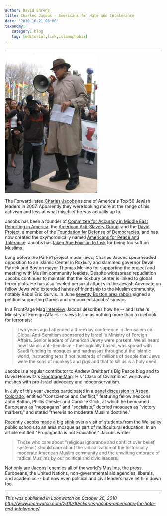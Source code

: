 ```yaml
---
author: David Ehrens
title: Charles Jacobs - Americans for Hate and Intolerance
date: '2010-10-21 08:00'
taxonomy:
   category: blog
   tag: [editorial,link,islamophobia]
---
```

---

![](charles-jacobs.jpg)

The Forward listed [Charles Jacobs](http://en.wikipedia.org/wiki/Charles_Jacobs_%28Political_activist%29) as one of America's Top 50 Jewish leaders in 2007. Apparently they were looking more at the range of his activism and less at what mischief he was actually up to.

Jacobs has been a founder of [Committee for Accuracy in Middle East Reporting in America](http://www.camera.org/), the [American Anti-Slavery Group](http://en.wikipedia.org/wiki/American_Anti-Slavery_Group), and the [David Project](http://thedavidproject.org/), a member of the [Foundation for Defense of Democracies](http://www.defenddemocracy.org/), and has now created the oxymoronically named [Americans for Peace and Tolerance](http://www.peaceandtolerance.org/). Jacobs has [taken Abe Foxman to task](http://charlesjacobs.org/) for being too soft on Muslims. 

Long before the Park51 project made news, Charles Jacobs spearheaded opposition to an Islamic Center in Roxbury and slammed governor Deval Patrick and Boston mayor Thomas Menino for supporting the project and meeting with Muslim community leaders. Despite widespread repudiation Jacobs continues to maintain that the Roxbury center is linked to global terror plots. He has also leveled personal attacks in the Jewish Advocate on fellow Jews who extended hands of friendship to the Muslim community, notably Rabbi Eric Gurvis. In June [seventy Boston area rabbis](http://circleboston.org/uploads/24668Rabbi_defense_6-10-10.pdf) signed a petition supporting Gurvis and denounced Jacobs' smears.

In a FrontPage Mag [interview](http://charlesjacobs.org/) Jacobs describes how he -- and Israel's Ministry of Foreign Affairs -- views Islam as nothing more than a rulebook for terrorists:

> Two years ago I attended a three day conference in Jerusalem on Global Anti-Semitism sponsored by Israel 's Ministry of Foreign Affairs. Senior leaders of American Jewry were present. We all heard how Islamic anti-Semitism - theologically based, was spread with Saudi funding to mosques and madrassas throughout the Islamic world, instructing tens if not hundreds of millions of people that Jews were the sons of monkeys and pigs and that to kill us is a holy deed. 

Jacobs is a regular contributor to Andrew Breitbart's Big Peace blog and to David Horowitz's [Frontpage Mag](http://www.frontpagemag.com/2010/03/01/see-no-anti-semitism-hear-no-anti-semitism). His "Clash of Civiliations" worldview meshes with pro-Israel advocacy and neoconservatism.

In July of this year Jacobs participated in a [panel discussion in Aspen, Colorado](http://www.torahcafe.com/musicvideo.php?vid=689a21d87), entitled "Conscience and Conflict," featuring fellow neocons John Bolton, Phillis Chesler and Caroline Glick, at which he bemoaned Europeans as "neopagans" and "socialists," decried mosques as "victory markers," and stated "there is no moderate Muslim doctrine."

Recently Jacobs [made a big stink](http://www.metrowestdailynews.com/opinions/letters_to_the_editor/x358496940/Americans-for-Peace-and-Tolerance-Propaganda-is-not-education) over a visit of students from the Wellseley public schools to an area mosque as part of multicultural education. In an article entitled "Propaganda is not Education," Jacobs wrote:

> Those who care about "religious ignorance and conflict over belief systems" should care about the radicalization of the historically moderate American Muslim community and the unwitting embrace of radical Muslims by our political and civic leaders.

Not only are Jacobs' enemies all of the world's Muslims, the press, Europeans, the United Nations, non-governmental aid agencies, liberals, and academics -- but now even political and civil leaders have let him down too.

-----

*This was published in Loonwatch on October 26, 2010*<br>
*<http://www.loonwatch.com/2010/10/charles-jacobs-americans-for-hate-and-intolerance/>*

